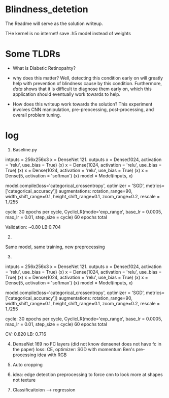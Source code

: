 # Blindness_detetion
The Readme will serve as the solution writeup.

THe kernel is no internet! save .h5 model instead of weights

# Some TLDRs

* What is Diabetic Retinopahty?

* why does this matter?
Well, detecting this condition early on will greatly help with prevention of blindness cause by this condition. Furthermore, *data* shows that it is difficult to diagnose them early on, which this application should eventually work towards to help. 

* How does this writeup work towards the solution?
This experiment involves CNN manipulation, pre-preocessing, post-processing, and overall problem tuning.

# log

1. Baseline.py

  intputs = 256x256x3 
  x = DenseNet 121. outputs
  x = Dense(1024, activation = 'relu', use_bias = True) (x)
  x = Dense(1024, activation = 'relu', use_bias = True) (x)
  x = Dense(1024, activation = 'relu', use_bias = True) (x)
  x = Dense(5, activation = 'softmax') (x)
  model = Model(inputs, x)

  model.compile(loss='categorical_crossentropy', optimizer = 'SGD',
             metrics= ['categorical_accuracy'])
  augmentations:
                     rotation_range=90,
                     width_shift_range=0.1,
                     height_shift_range=0.1,
                     zoom_range=0.2,
                     rescale = 1./255
                     
  cycle: 30 epochs per cycle, CyclicLR(mode='exp_range', base_lr = 0.0005, max_lr = 0.01, step_size = cycle)
  60 epochs total
  
  Validation: ~0.80
  LB:0.704
  
2. 
  Same model, same training, new preprocessing
  
3. 
intputs = 256x256x3 
  x = DenseNet 121. outputs
  x = Dense(1024, activation = 'relu', use_bias = True) (x)
  x = Dense(1024, activation = 'relu', use_bias = True) (x)
  x = Dense(1024, activation = 'relu', use_bias = True) (x)
  x = Dense(5, activation = 'softmax') (x)
  model = Model(inputs, x)

  model.compile(loss='categorical_crossentropy', optimizer = 'SGD',
             metrics= ['categorical_accuracy'])
  augmentations:
                     rotation_range=90,
                     width_shift_range=0.1,
                     height_shift_range=0.1,
                     zoom_range=0.2,
                     rescale = 1./255
                     
  cycle: 30 epochs per cycle, CyclicLR(mode='exp_range', base_lr = 0.0005, max_lr = 0.01, step_size = cycle)
  60 epochs total
  
  CV: 0.820
  LB: 0.716
  
  4. DenseNet 169
  no FC layers (did not know densenet does not have fc in the paper)
  loss: CE, optimizer: SGD with momentum
  Ben's pre-processing idea with RGB
  
  5. Auto cropping
  
  6. idea: edge detection preprocessing to force cnn to look more at shapes not texture
  
  7. Classificaitoion --> regression
  
  
